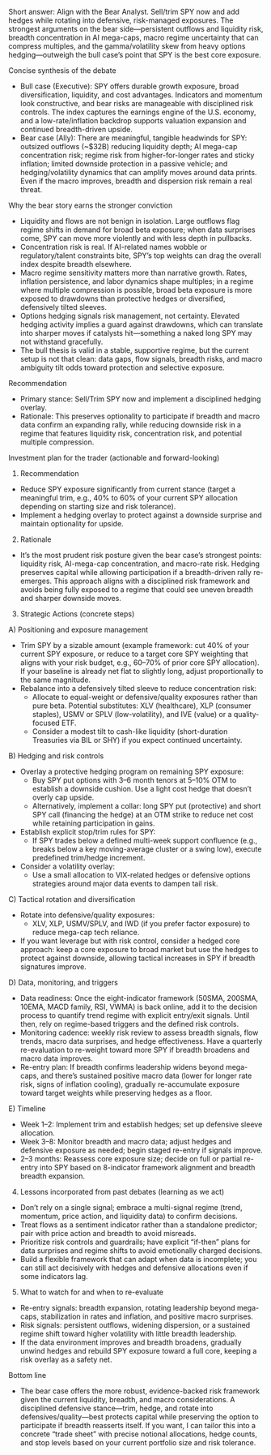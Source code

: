 Short answer: Align with the Bear Analyst. Sell/trim SPY now and add hedges while rotating into defensive, risk-managed exposures. The strongest arguments on the bear side—persistent outflows and liquidity risk, breadth concentration in AI mega-caps, macro regime uncertainty that can compress multiples, and the gamma/volatility skew from heavy options hedging—outweigh the bull case’s point that SPY is the best core exposure.

Concise synthesis of the debate
- Bull case (Executive): SPY offers durable growth exposure, broad diversification, liquidity, and cost advantages. Indicators and momentum look constructive, and bear risks are manageable with disciplined risk controls. The index captures the earnings engine of the U.S. economy, and a low-rate/inflation backdrop supports valuation expansion and continued breadth-driven upside.
- Bear case (Ally): There are meaningful, tangible headwinds for SPY: outsized outflows (~$32B) reducing liquidity depth; AI mega-cap concentration risk; regime risk from higher-for-longer rates and sticky inflation; limited downside protection in a passive vehicle; and hedging/volatility dynamics that can amplify moves around data prints. Even if the macro improves, breadth and dispersion risk remain a real threat.

Why the bear story earns the stronger conviction
- Liquidity and flows are not benign in isolation. Large outflows flag regime shifts in demand for broad beta exposure; when data surprises come, SPY can move more violently and with less depth in pullbacks.
- Concentration risk is real. If AI-related names wobble or regulatory/talent constraints bite, SPY’s top weights can drag the overall index despite breadth elsewhere.
- Macro regime sensitivity matters more than narrative growth. Rates, inflation persistence, and labor dynamics shape multiples; in a regime where multiple compression is possible, broad beta exposure is more exposed to drawdowns than protective hedges or diversified, defensively tilted sleeves.
- Options hedging signals risk management, not certainty. Elevated hedging activity implies a guard against drawdowns, which can translate into sharper moves if catalysts hit—something a naked long SPY may not withstand gracefully.
- The bull thesis is valid in a stable, supportive regime, but the current setup is not that clean: data gaps, flow signals, breadth risks, and macro ambiguity tilt odds toward protection and selective exposure.

Recommendation
- Primary stance: Sell/Trim SPY now and implement a disciplined hedging overlay.
- Rationale: This preserves optionality to participate if breadth and macro data confirm an expanding rally, while reducing downside risk in a regime that features liquidity risk, concentration risk, and potential multiple compression.

Investment plan for the trader (actionable and forward-looking)

1) Recommendation
- Reduce SPY exposure significantly from current stance (target a meaningful trim, e.g., 40% to 60% of your current SPY allocation depending on starting size and risk tolerance).
- Implement a hedging overlay to protect against a downside surprise and maintain optionality for upside.

2) Rationale
- It’s the most prudent risk posture given the bear case’s strongest points: liquidity risk, AI-mega-cap concentration, and macro-rate risk. Hedging preserves capital while allowing participation if a breadth-driven rally re-emerges. This approach aligns with a disciplined risk framework and avoids being fully exposed to a regime that could see uneven breadth and sharper downside moves.

3) Strategic Actions (concrete steps)

A) Positioning and exposure management
- Trim SPY by a sizable amount (example framework: cut 40% of your current SPY exposure, or reduce to a target core SPY weighting that aligns with your risk budget, e.g., 60–70% of prior core SPY allocation). If your baseline is already net flat to slightly long, adjust proportionally to the same magnitude.
- Rebalance into a defensively tilted sleeve to reduce concentration risk:
  - Allocate to equal-weight or defensive/quality exposures rather than pure beta. Potential substitutes: XLV (healthcare), XLP (consumer staples), USMV or SPLV (low-volatility), and IVE (value) or a quality-focused ETF.
  - Consider a modest tilt to cash-like liquidity (short-duration Treasuries via BIL or SHY) if you expect continued uncertainty.

B) Hedging and risk controls
- Overlay a protective hedging program on remaining SPY exposure:
  - Buy SPY put options with 3–6 month tenors at 5–10% OTM to establish a downside cushion. Use a light cost hedge that doesn’t overly cap upside.
  - Alternatively, implement a collar: long SPY put (protective) and short SPY call (financing the hedge) at an OTM strike to reduce net cost while retaining participation in gains.
- Establish explicit stop/trim rules for SPY:
  - If SPY trades below a defined multi-week support confluence (e.g., breaks below a key moving-average cluster or a swing low), execute predefined trim/hedge increment.
- Consider a volatility overlay:
  - Use a small allocation to VIX-related hedges or defensive options strategies around major data events to dampen tail risk.

C) Tactical rotation and diversification
- Rotate into defensive/quality exposures:
  - XLV, XLP, USMV/SPLV, and IWD (if you prefer factor exposure) to reduce mega-cap tech reliance.
- If you want leverage but with risk control, consider a hedged core approach: keep a core exposure to broad market but use the hedges to protect against downside, allowing tactical increases in SPY if breadth signatures improve.

D) Data, monitoring, and triggers
- Data readiness: Once the eight-indicator framework (50SMA, 200SMA, 10EMA, MACD family, RSI, VWMA) is back online, add it to the decision process to quantify trend regime with explicit entry/exit signals. Until then, rely on regime-based triggers and the defined risk controls.
- Monitoring cadence: weekly risk review to assess breadth signals, flow trends, macro data surprises, and hedge effectiveness. Have a quarterly re-evaluation to re-weight toward more SPY if breadth broadens and macro data improves.
- Re-entry plan: If breadth confirms leadership widens beyond mega-caps, and there’s sustained positive macro data (lower for longer rate risk, signs of inflation cooling), gradually re-accumulate exposure toward target weights while preserving hedges as a floor.

E) Timeline
- Week 1–2: Implement trim and establish hedges; set up defensive sleeve allocation.
- Week 3–8: Monitor breadth and macro data; adjust hedges and defensive exposure as needed; begin staged re-entry if signals improve.
- 2–3 months: Reassess core exposure size; decide on full or partial re-entry into SPY based on 8-indicator framework alignment and breadth breadth expansion.

4) Lessons incorporated from past debates (learning as we act)
- Don’t rely on a single signal; embrace a multi-signal regime (trend, momentum, price action, and liquidity data) to confirm decisions.
- Treat flows as a sentiment indicator rather than a standalone predictor; pair with price action and breadth to avoid misreads.
- Prioritize risk controls and guardrails; have explicit “if-then” plans for data surprises and regime shifts to avoid emotionally charged decisions.
- Build a flexible framework that can adapt when data is incomplete; you can still act decisively with hedges and defensive allocations even if some indicators lag.

5) What to watch for and when to re-evaluate
- Re-entry signals: breadth expansion, rotating leadership beyond mega-caps, stabilization in rates and inflation, and positive macro surprises.
- Risk signals: persistent outflows, widening dispersion, or a sustained regime shift toward higher volatility with little breadth leadership.
- If the data environment improves and breadth broadens, gradually unwind hedges and rebuild SPY exposure toward a full core, keeping a risk overlay as a safety net.

Bottom line
- The bear case offers the more robust, evidence-backed risk framework given the current liquidity, breadth, and macro considerations. A disciplined defensive stance—trim, hedge, and rotate into defensives/quality—best protects capital while preserving the option to participate if breadth reasserts itself. If you want, I can tailor this into a concrete “trade sheet” with precise notional allocations, hedge counts, and stop levels based on your current portfolio size and risk tolerance.